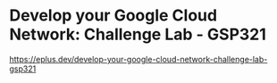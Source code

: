 # Develop your Google Cloud Network: Challenge Lab - GSP321

<https://eplus.dev/develop-your-google-cloud-network-challenge-lab-gsp321>
